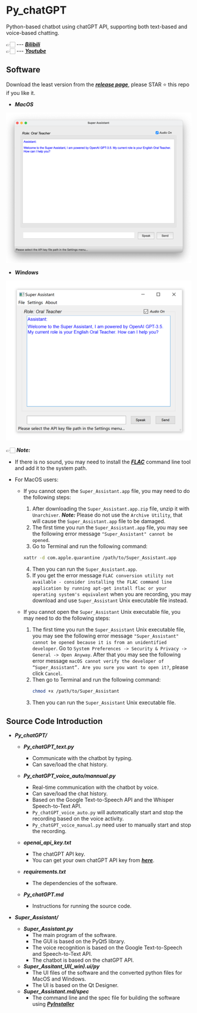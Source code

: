 # Py_chatGPT
Python-based chatbot using chatGPT API, supporting both text-based and voice-based chatting.   

👉🏻 --- [***Bilibili***](https://www.bilibili.com/video/BV1654y1M7By/)   
👉🏻 --- [***Youtube***](https://youtu.be/iyeYOZbsM9c)  

## Software
Download the least version from the [***release page***](https://github.com/aguang5241/Py_chatGPT/releases), please STAR ⭐️ this repo if you like it.

* ***MacOS***   
<div align=left><img src='https://raw.githubusercontent.com/aguang5241/Py_chatGPT/main/res/interface_mac.png' alt='' width='700'/></div>   

* ***Windows***
<div align=left><img src='https://raw.githubusercontent.com/aguang5241/Py_chatGPT/main/res/interface_win.png' alt='' width='700'/></div>

👉🏻 ***Note:*** 
* If there is no sound, you may need to install the [***FLAC***](https://xiph.org/flac/download.html) command line tool and add it to the system path.

* For MacOS users:

    * If you cannot open the `Super_Assistant.app` file, you may need to do the following steps:
        1. After downloading the `Super_Assistant.app.zip` file, unzip it with `Unarchiver`. ***Note:*** Please do not use the `Archive Utility`, that will cause the `Super_Assistant.app` file to be damaged.
        2. The first time you run the `Super_Assistant.app` file, you may see the following error message `"Super_Assistant" cannot be opened`.
        3. Go to Terminal and run the following command:
        ```bash
        xattr -d com.apple.quarantine /path/to/Super_Assistant.app
        ```
        4. Then you can run the `Super_Assistant.app`.
        5. If you get the error message `FLAC conversion utility not available - consider installing the FLAC command line application by running apt-get install flac or your operating system's equivalent` when you are recording, you may download and use `Super_Assistant` Unix executable file instead.

    * If you cannot open the `Super_Assistant` Unix executable file, you may need to do the following steps:
        1. The first time you run the `Super_Assistant` Unix executable file, you may see the following error message `"Super_Assistant" cannot be opened because it is from an unidentified developer`. Go to `System Preferences -> Security & Privacy -> General -> Open Anyway`. After that you may see the following error message `macOS cannot verify the developer of “Super_Assistant”. Are you sure you want to open it?`, please click `Cancel`.
        2. Then go to Terminal and run the following command:
            ```bash
            chmod +x /path/to/Super_Assistant
            ```
        3. Then you can run the `Super_Assistant` Unix executable file.

## Source Code Introduction
* ***Py_chatGPT/***
    * ***Py_chatGPT_text.py***
        * Communicate with the chatbot by typing.
        * Can save/load the chat history.

    * ***Py_chatGPT_voice_auto/mannual.py***
        * Real-time communication with the chatbot by voice.
        * Can save/load the chat history.
        * Based on the Google Text-to-Speech API and the Whisper Speech-to-Text API.
        * `Py_chatGPT_voice_auto.py` will automatically start and stop the recording based on the voice activity.
        * `Py_chatGPT_voice_manual.py` need user to manually start and stop the recording.
    
    * ***openai_api_key.txt***
        * The chatGPT API key.
        * You can get your own chatGPT API key from [***here***](https://platform.openai.com).

    * ***requirements.txt***
        * The dependencies of the software.

    * ***Py_chatGPT.md***
        * Instructions for running the source code.

* ***Super_Assistant/***
    * ***Super_Assistant.py***
        * The main program of the software.
        * The GUI is based on the PyQt5 library.
        * The voice recognition is based on the Google Text-to-Speech and Speech-to-Text API.
        * The chatbot is based on the chatGPT API.
    * ***Super_Assitant_UI(_win).ui/py***
        * The UI files of the software and the converted python files for MacOS and Windows.
        * The UI is based on the Qt Designer.
    * ***Super_Assistant.md/spec***
        * The command line and the spec file for building the software using [***PyInstaller***](https://www.pyinstaller.org/)
